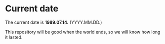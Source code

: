 # Current date

The current date is **1989.07.14.** (YYYY.MM.DD.)

This repository will be good when the world ends, so we will know how long it lasted.
